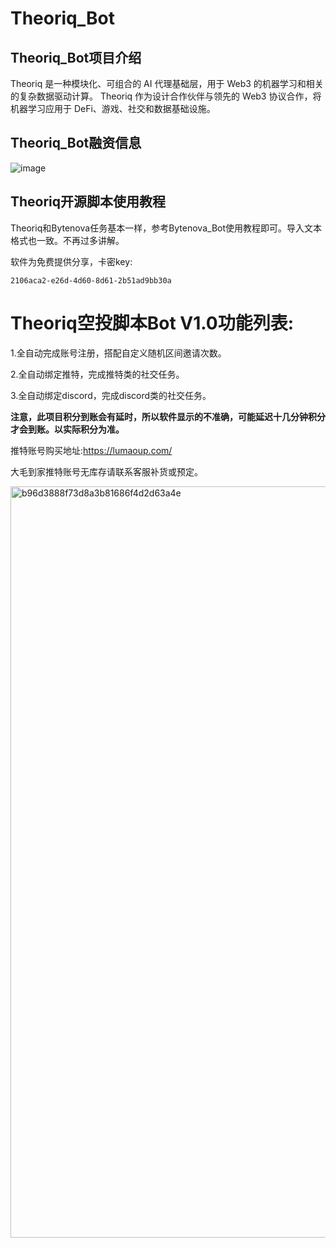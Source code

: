 # Theoriq_Bot

## Theoriq_Bot项目介绍

Theoriq 是一种模块化、可组合的 AI 代理基础层，用于 Web3 的机器学习和相关的复杂数据驱动计算。 Theoriq 作为设计合作伙伴与领先的 Web3 协议合作，将机器学习应用于 DeFi、游戏、社交和数据基础设施。

## Theoriq_Bot融资信息


![image](https://github.com/user-attachments/assets/143ef9c0-53ad-435d-b0cc-c00fcb833845)



## Theoriq开源脚本使用教程

Theoriq和Bytenova任务基本一样，参考Bytenova_Bot使用教程即可。导入文本格式也一致。不再过多讲解。

 软件为免费提供分享，卡密key:

```
2106aca2-e26d-4d60-8d61-2b51ad9bb30a
```

# Theoriq空投脚本Bot V1.0功能列表:

1.全自动完成账号注册，搭配自定义随机区间邀请次数。

2.全自动绑定推特，完成推特类的社交任务。

3.全自动绑定discord，完成discord类的社交任务。

**注意，此项目积分到账会有延时，所以软件显示的不准确，可能延迟十几分钟积分才会到账。以实际积分为准。**

推特账号购买地址:https://lumaoup.com/

大毛到家推特账号无库存请联系客服补货或预定。

<img width="1202" alt="b96d3888f73d8a3b81686f4d2d63a4e" src="https://github.com/user-attachments/assets/4bfe2aea-8cec-42a1-b92f-d4d16d291f38" />
